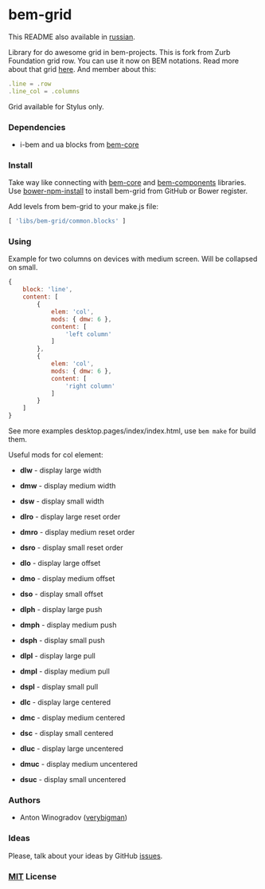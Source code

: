 # bem-grid

This README also available in [russian](https://github.com/verybigman/bem-grid/blob/master/README.ru.md).

Library for do awesome grid in bem-projects. This is fork from Zurb Foundation
grid row. You can use it now on BEM notations. Read more about that grid
[here](http://foundation.zurb.com/docs/components/grid.html). And member about this:

``` javascript
.line = .row
.line_col = .columns
```

Grid available for Stylus only.

### Dependencies

- i-bem and ua blocks from [bem-core](https//github.com/bem/bem-core)

### Install

Take way like connecting with [bem-core](https//github.com/bem/bem-core)
and [bem-components](https//github.com/bem/bem-components) libraries.
Use [bower-npm-install](https://github.com/arikon/bower-npm-install) to install bem-grid from
GitHub or Bower register.

Add levels from bem-grid to your make.js file:

``` javascript
[ 'libs/bem-grid/common.blocks' ]
```

### Using

Example for two columns on devices with medium screen. Will be collapsed on small.

``` javascript
{
    block: 'line',
    content: [
        {
            elem: 'col',
            mods: { dmw: 6 },
            content: [
                'left column'
            ]
        },
        {
            elem: 'col',
            mods: { dmw: 6 },
            content: [
                'right column'
            ]
        }
    ]
}
```

See more examples desktop.pages/index/index.html, use `bem make` for build them.

Useful mods for col element:

- __dlw__ - display large width
- __dmw__ - display medium width
- __dsw__ - display small width

- __dlro__ - display large reset order
- __dmro__ - display medium reset order
- __dsro__ - display small reset order

- __dlo__ - display large offset
- __dmo__ - display medium offset
- __dso__ - display small offset

- __dlph__ - display large push
- __dmph__ - display medium push
- __dsph__ - display small push

- __dlpl__ - display large pull
- __dmpl__ - display medium pull
- __dspl__ - display small pull

- __dlc__ - display large centered
- __dmc__ - display medium centered
- __dsc__ - display small centered

- __dluc__ - display large uncentered
- __dmuc__ - display medium uncentered
- __dsuc__ - display small uncentered

### Authors

- Anton Winogradov ([verybigman](https://github.com/verybigman))

### Ideas

Please, talk about your ideas by GitHub [issues](https://github.com/verybigman/bem-grid/issues).

### [MIT](http://en.wikipedia.org/wiki/MIT_License) License
